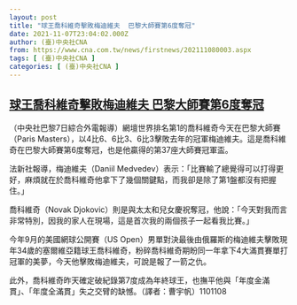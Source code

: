 ```yaml
---
layout: post
title: "球王喬科維奇擊敗梅迪維夫  巴黎大師賽第6度奪冠"
date: 2021-11-07T23:04:02.000Z
author: (臺)中央社CNA
from: https://www.cna.com.tw/news/firstnews/202111080003.aspx
tags: [ (臺)中央社CNA ]
categories: [ (臺)中央社CNA ]
---
```

<!--1636326242000-->
[球王喬科維奇擊敗梅迪維夫  巴黎大師賽第6度奪冠](https://www.cna.com.tw/news/firstnews/202111080003.aspx)
------

<div>
<div></div><div><p>（中央社巴黎7日綜合外電報導）網壇世界排名第1的喬科維奇今天在巴黎大師賽（Paris Masters），以4比6、6比3、6比3擊敗去年的冠軍梅迪維夫。這是喬科維奇在巴黎大師賽第6度奪冠，也是他贏得的第37座大師賽冠軍盃。</p><p>法新社報導，梅迪維夫（Daniil Medvedev）表示：「比賽輸了總覺得可以打得更好，麻煩就在於喬科維奇他拿下了幾個關鍵點，而我卻是除了第1盤都沒有把握住。」</p><p>喬科維奇（Novak Djokovic）則是與太太和兒女慶祝奪冠，他說：「今天對我而言非常特別，因我的家人在現場，這是首次我的兩個孩子一起看我比賽。」</p><p>今年9月的美國網球公開賽（US Open）男單對決最後由俄羅斯的梅迪維夫擊敗現年34歲的塞爾維亞籍球王喬科維奇，粉碎喬科維奇期盼同一年拿下4大滿貫賽單打冠軍的美夢，今天他擊敗梅迪維夫，可說是報了一箭之仇。</p><p>此外，喬科維奇昨天確定破紀錄第7度成為年終球王，也撫平他與「年度金滿貫」、「年度全滿貫」失之交臂的缺憾。（譯者：曹宇帆）1101108</p></div>
</div>
